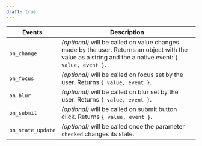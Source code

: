 ```yaml
---
draft: true
---
```


| Events            | Description                                                                                                                                             |
| ----------------- | ------------------------------------------------------------------------------------------------------------------------------------------------------- |
| `on_change`       | _(optional)_ will be called on value changes made by the user. Returns an object with the value as a string and the a native event: `{ value, event }`. |
| `on_focus`        | _(optional)_ will be called on focus set by the user. Returns `{ value, event }`.                                                                       |
| `on_blur`         | _(optional)_ will be called on blur set by the user. Returns `{ value, event }`.                                                                        |
| `on_submit`       | _(optional)_ will be called on submit button click. Returns `{ value, event }`.                                                                         |
| `on_state_update` | _(optional)_ will be called once the parameter `checked` changes its state.                                                                             |

